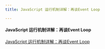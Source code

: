 ```yaml
---
title: JavaScript 运行机制详解：再谈Event Loop

---
```


#### JavaScript 运行机制详解：再谈Event Loop
[JavaScript 运行机制详解：再谈Event Loop](http://www.ruanyifeng.com/blog/2014/10/event-loop.html)